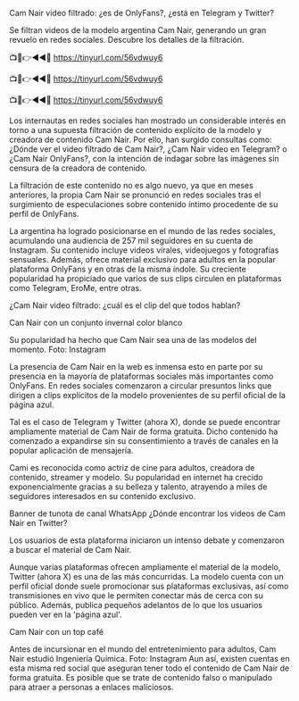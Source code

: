 Cam Nair video filtrado: ¿es de OnlyFans?, ¿está en Telegram y Twitter?

Se filtran videos de la modelo argentina Cam Nair, generando un gran revuelo en redes sociales. Descubre los detalles de la filtración.


📺📱👉◄◄🔴 https://tinyurl.com/56vdwuy6

📺📱👉◄◄🔴 https://tinyurl.com/56vdwuy6

📺📱👉◄◄🔴 https://tinyurl.com/56vdwuy6


Los internautas en redes sociales han mostrado un considerable interés en torno a una supuesta filtración de contenido explícito de la modelo y creadora de contenido Cam Nair. Por ello, han surgido consultas como: ¿Dónde ver el video filtrado de Cam Nair?, ¿Cam Nair video en Telegram? o ¿Cam Nair OnlyFans?, con la intención de indagar sobre las imágenes sin censura de la creadora de contenido.

La filtración de este contenido no es algo nuevo, ya que en meses anteriores, la propia Cam Nair se pronunció en redes sociales tras el surgimiento de especulaciones sobre contenido íntimo procedente de su perfil de OnlyFans.

La argentina ha logrado posicionarse en el mundo de las redes sociales, acumulando una audiencia de 257 mil seguidores en su cuenta de Instagram. Su contenido incluye videos virales, videojuegos y fotografías sensuales. Además, ofrece material exclusivo para adultos en la popular plataforma OnlyFans y en otras de la misma índole. Su creciente popularidad ha propiciado que varios de sus clips circulen en plataformas como Telegram, EroMe, entre otras.


¿Cam Nair video filtrado: ¿cuál es el clip del que todos hablan?

Can Nair con un conjunto invernal color blanco 

Su popularidad ha hecho que Cam Nair sea una de las modelos del momento. Foto: Instagram

La presencia de Cam Nair en la web es inmensa esto en parte por su presencia en la mayoría de plataformas sociales más importantes como OnlyFans. En redes sociales comenzaron a circular presuntos links que dirigen a clips explícitos de la modelo provenientes de su perfil oficial de la página azul.

Tal es el caso de Telegram y Twitter (ahora X), donde se puede encontrar ampliamente material de Cam Nair de forma gratuita. Dicho contenido ha comenzado a expandirse sin su consentimiento a través de canales en la popular aplicación de mensajería.

Cami es reconocida como actriz de cine para adultos, creadora de contenido, streamer y modelo. Su popularidad en internet ha crecido exponencialmente gracias a su belleza y talento, atrayendo a miles de seguidores interesados en su contenido exclusivo.

Banner de tunota de canal WhatsApp
¿Dónde encontrar los videos de Cam Nair en Twitter?

Los usuarios de esta plataforma iniciaron un intenso debate y comenzaron a buscar el material de Cam Nair.

Aunque varias plataformas ofrecen ampliamente el material de la modelo, Twitter (ahora X) es una de las más concurridas. La modelo cuenta con un perfil oficial donde suele promocionar sus plataformas exclusivas, así como transmisiones en vivo que le permiten conectar más de cerca con su público. Además, publica pequeños adelantos de lo que los usuarios pueden ver en la 'página azul'.

Cam Nair con un top café

Antes de incursionar en el mundo del entretenimiento para adultos, Cam Nair estudió Ingeniería Química. Foto: Instagram
Aun así, existen cuentas en esta misma red social que aseguran tener todo el contenido de Cam Nair de forma gratuita. Es posible que se trate de contenido falso o manipulado para atraer a personas a enlaces maliciosos.
